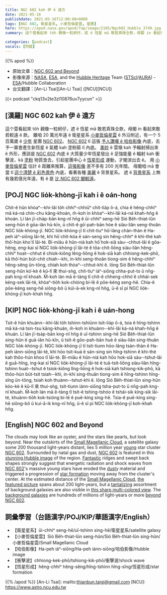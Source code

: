 ```yaml
---
title: NGC 602 kah 伊 ê 遠方
date: 2021-05-16
publishdate: 2021-05-16T12:00:00+0800
tags: [NGC 602, 衛星星系, 小麥哲倫星雲, 星團]
hero: https://apod.nasa.gov/apod/fap/image/2105/Ngc602_Hubble_3749.jpg
summary: 這个雲看起來 to̍h 親像一粒蚵仔，遮 ê 恆星 mā 敢若真珠仝款，毋閣 in 看起來敢若較遠 ê 款。

categories: [podcast]
vocals: [阿錕]
---
```


{{% apod %}}

- 原始文章：[NGC 602 and Beyond](https://apod.nasa.gov/apod/ap210516.html)
- 影像來源：[NASA](https://www.nasa.gov/), [ESA](https://www.spacetelescope.org/), and the [Hubble Heritage](http://heritage.stsci.edu/) Team ([STScI](https://www.stsci.edu/)/[AURA](https://www.aura-astronomy.org/)) - [ESA](https://www.spacetelescope.org/)/Hubble Collaboration
- 台文翻譯：[An-Li Tsai][An-Li Tsai] ([NCU][NCU])

{{< podcast "ckq13v2te3zl10876uv7yycun" >}}

## [漢羅] NGC 602 kah 伊 ê 遠方

這个雲看起來 to̍h 親像一粒蚵仔，遮 ê 恆星 mā 敢若真珠仝款，毋閣 in 看起來敢若較遠 ê 款。
離咱 20 萬光年遠 ê 衛星星系 [小麥哲倫星雲][Small Magellanic Cloud 1] ê 外沿附近，有一个 5 百萬歲 ê [少年][young] 星團 [NGC 602][NGC 602 a]。
[NGC 602][NGC 602 b] tī 這張 [予人讚嘆 ê 哈伯影像][stunning Hubble image] 內底，去予一寡會產生新恆星 ê 氣體 kah 塗粉箍 tī 內底。
[美妙][Fantastic] ê 雲嶺 kah 予輻射掃出來 ê 外形，應該是 [NGC 602][NGC 602 c] 內底 ê 大質量少年恆星發出 ê 足強能量 ê 輻射 kah 衝擊波，kā [塗粉][dust] 物質食去，引起星團中心 ê [恆星形成][star formation] 運動，才閣湠出去 ê。
用 [小麥哲倫星雲][Small Magellanic Cloud 2 t] 估計 ê 距離來推算，[這張影像][the featured picture] 差不多有 200 光年闊。
毋閣咱 mā 會當 tī [這个清楚 ê 彩色景色][this sharp multi-colored view] 內底，看著各種 [美麗][tantalizing] ê 背景星系。
遮 ê [背景星系][background galaxies] 上無有幾若億光年遠，有 ê 是 [比 NGC 602 閣較遠][beyond NGC 602]。

## [POJ] NGC lio̍k-khòng-jī kah i ê oán-hong

Chit-ê hûn khòaⁿ--khí-lâi to̍h chhiⁿ-chhiūⁿ chi̍t-lia̍p ô-á, chia ê hêng-chhiⁿ mā ká-ná chin-chu kāng-khoán, m̄-koh in khòaⁿ--khí-lâi ká-ná khah-hn̄g ê khoán.
Lí lán jī-cha̍p-bān kng-nî hn̄g ê ūi-chhiⁿ seng-hē Sió Be̍h-thiat-lûn seng-hûn ê gōa-iân hū-kīn, ū chi̍t-ê gō͘-pah-bān hòe ê siàu-liân seng-thoân NGC lio̍k-khòng-jī.
NGC lio̍k-khòng-jī tī chit-tiuⁿ hō͘-lâng chàn-thàn ê Ha-peh iáⁿ-siōng lāi-té, khì hō͘ chi̍t-kóa ē sán-seng sin hêng-chhiⁿ ê khì-thé kah thô͘-hún kho͘ tī lāi-té.
Bí-miāu ê hûn-niá kah hō͘ hok-siā sàu--chhut-lâi ê gōa-hêng, eng-kai sī NGC lio̍k-khòng-jī lāi-té ê tōa-chit-liōng siàu-liân hêng-chhiⁿ hoat--chhut ê chiok-kiông lêng-liōng ê hok-siā kah chhiong-kek-phō, kā thô͘-hún bu̍t-chit chiah--khì, ín-khí seng-thoân tiong-sim ê hêng-chhiⁿ hêng-sêng ūn-tōng, chiah koh thòaⁿ--chhut-khì ê.
Iōng Sió Be̍h-thiat-lûn seng-hûn kó͘-kè ê kū-lî 來 thui-sǹg, chit-tiuⁿ iáⁿ-siōng chha-put-to ū nn̄g-pah kng-nî khoah.
M̄-koh lán mā ē-tàng tī chit-ê chheng-chhó͘ ê chhái-sek kéng-sek lāi-té, khòaⁿ-tio̍h kok-chióng bí-lē ê pōe-kéng seng-hē.
Chia-ê pōe-kéng seng-hē siōng-bô ū kúi-ā-ek kng-nî hn̄g, ū-ê sī pí NGC lio̍k-khòng-jī koh-khah hn̄g.

## [KIP] NGC lio̍k-khòng-jī kah i ê uán-hong

Tsit-ê hûn khuànn--khí-lâi to̍h tshinn-tshiūnn tsi̍t-lia̍p ô-á, tsia ê hîng-tshinn mā ká-ná tsin-tsu kāng-khuán, m̄-koh in khuànn--khí-lâi ká-ná khah-hn̄g ê khuán.
Lí lán jī-tsa̍p-bān kng-nî hn̄g ê uī-tshinn sing-hē Sió Be̍h-thiat-lûn sing-hûn ê guā-iân hū-kīn, ū tsi̍t-ê gōo-pah-bān huè ê siàu-liân sing-thuân NGC lio̍k-khòng-jī.
NGC lio̍k-khòng-jī tī tsit-tiunn hōo-lâng tsàn-thàn ê Ha-peh iánn-siōng lāi-té, khì hōo tsi̍t-kuá ē sán-sing sin hîng-tshinn ê khì-thé kah thôo-hún khoo tī lāi-té.
Bí-miāu ê hûn-niá kah hōo hok-siā sàu--tshut-lâi ê guā-hîng, ing-kai sī NGC lio̍k-khòng-jī lāi-té ê tuā-tsit-liōng siàu-liân hîng-tshinn huat--tshut ê tsiok-kiông lîng-liōng ê hok-siā kah tshiong-kik-phō, kā thôo-hún bu̍t-tsit tsiah--khì, ín-khí sing-thuân tiong-sim ê hîng-tshinn hîng-sîng ūn-tōng, tsiah koh thuànn--tshut-khì ê.
Iōng Sió Be̍h-thiat-lûn sing-hûn kóo-kè ê kū-lî 來 thui-sǹg, tsit-tiunn iánn-siōng tsha-put-to ū nn̄g-pah kng-nî khuah.
M̄-koh lán mā ē-tàng tī tsit-ê tshing-tshóo ê tshái-sik kíng-sik lāi-té, khuànn-tio̍h kok-tsióng bí-lē ê puē-kíng sing-hē.
Tsia-ê puē-kíng sing-hē siōng-bô ū kuí-ā-ik kng-nî hn̄g, ū-ê sī pí NGC lio̍k-khòng-jī koh-khah hn̄g.

## [English] NGC 602 and Beyond

The clouds may look like an oyster, and the stars like pearls, but look beyond. Near the outskirts of the [Small Magellanic Cloud][Small Magellanic Cloud 1], a satellite galaxy some 200 thousand light-years distant, lies 5 million year [young][young] star cluster [NGC 602][NGC 602 a]. Surrounded by natal gas and dust, [NGC 602][NGC 602 b] is featured in this [stunning Hubble image][stunning Hubble image] of the region. [Fantastic][Fantastic] ridges and swept back shapes strongly suggest that energetic radiation and shock waves from [NGC 602][NGC 602 c]'s massive young stars have eroded the [dust][dust]y material and triggered a progression of [star formation][star formation] moving away from the cluster's center. At the estimated distance of the [Small Magellanic Cloud][Small Magellanic Cloud 2 e], [the featured picture][the featured picture] spans about 200 light-years, but a [tantalizing][tantalizing] assortment of background galaxies are also visible in [this sharp multi-colored view][this sharp multi-colored view]. The [background galaxies] are hundreds of millions of light-years or more [beyond NGC 602][beyond NGC 602].

## 詞彙學習（台語漢字/POJ/KIP/華語漢字/English）

- 【衛星星系】ūi-chhiⁿ seng-hē/uī-tshinn sing-hē/衛星星系/satellite galaxy
- 【小麥哲倫星雲】Sió Be̍h-thiat-lûn seng-hûn/Sió Be̍h-thiat-lûn sing-hûn/小麥哲倫星雲/Small Magellanic Cloud
- 【哈伯影像】Ha-peh iáⁿ-siōng/Ha-peh iánn-siōng/哈伯影像/Hubble image
- 【衝擊波】chhiong-kek-phō/tshiong-kik-phō/衝擊波/shock wave
- 【恆星形成】hêng-chhiⁿ hêng-sêng/hîng-tshinn hîng-sîng/恆星形成/star formation


{{% /apod %}}
[An-Li Tsai]: mailto:thianbun.taigi@gmail.com
[NCU]: https://www.astro.ncu.edu.tw

[copyright]: https://apod.nasa.gov/apod/fap/lib/about_apod.html#srapply

[Small Magellanic Cloud 1]:https://apod.nasa.gov/apod/ap100903.html
[young]:https://en.wikipedia.org/wiki/Stellar_evolution
[NGC 602 a]:https://www.youtube.com/watch?v=LpQgKX1fGxQ
[NGC 602 b]:https://en.wikipedia.org/wiki/NGC_602
[stunning Hubble image]:https://hubblesite.org/contents/news-releases/2007/news-2007-04.html
[Fantastic]:https://apod.nasa.gov/apod/ap061227.html
[NGC 602 c]:https://hubblesite.org/contents/media/videos/2007/04/539-Video.html
[dust]:https://youtu.be/jn5M48MVWyg
[star formation]:https://science.nasa.gov/astrophysics/focus-areas/how-do-stars-form-and-evolve
[Small Magellanic Cloud 2 t]:https://apod.tw/daily/20210105/
[Small Magellanic Cloud 2 e]:https://apod.nasa.gov/apod/ap210105.html
[the featured picture]:https://hubblesite.org/contents/media/images/2007/04/2042-Image.html
[tantalizing]:http://hubblesite.org/newscenter/archive/releases/2007/04/image/a/format/zoom
[this sharp multi-colored view]:http://chandra.harvard.edu/photo/2013/ngc602/
[background galaxies]:https://apod.nasa.gov/apod/ap140605.html
[beyond NGC 602]:https://apod.nasa.gov/apod/ap150307.html
